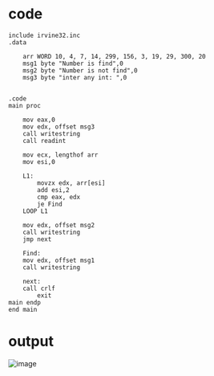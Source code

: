 # code
```
include irvine32.inc
.data

	arr WORD 10, 4, 7, 14, 299, 156, 3, 19, 29, 300, 20
	msg1 byte "Number is find",0
	msg2 byte "Number is not find",0
	msg3 byte "inter any int: ",0


.code
main proc
	
	mov eax,0
	mov edx, offset msg3
	call writestring
	call readint

	mov ecx, lengthof arr
	mov esi,0

	L1:
		movzx edx, arr[esi]
		add esi,2
		cmp eax, edx
		je Find
	LOOP L1

	mov edx, offset msg2
	call writestring
	jmp next

	Find:
	mov edx, offset msg1
	call writestring

	next:
	call crlf
		exit
main endp
end main

```
# output
![image](https://github.com/user-attachments/assets/a0cf2979-2c8e-49dd-85a9-1660e5a86bfe)

